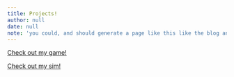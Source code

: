 ```yaml
---
title: Projects!
author: null
date: null
note: 'you could, and should generate a page like this like the blog and mind map'
---
```

[Check out my game!](./game.html)

[Check out my sim!](./sim.html)

